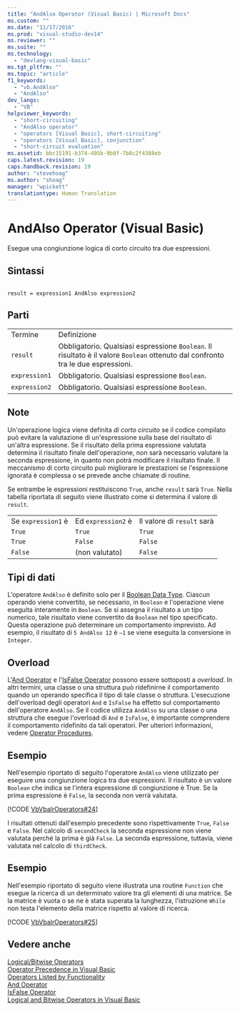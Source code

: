 ```yaml
---
title: "AndAlso Operator (Visual Basic) | Microsoft Docs"
ms.custom: ""
ms.date: "11/17/2016"
ms.prod: "visual-studio-dev14"
ms.reviewer: ""
ms.suite: ""
ms.technology: 
  - "devlang-visual-basic"
ms.tgt_pltfrm: ""
ms.topic: "article"
f1_keywords: 
  - "vb.AndAlso"
  - "AndAlso"
dev_langs: 
  - "VB"
helpviewer_keywords: 
  - "short-circuiting"
  - "AndAlso operator"
  - "operators [Visual Basic], short-circuiting"
  - "operators [Visual Basic], conjunction"
  - "short-circuit evaluation"
ms.assetid: bbc15191-b374-495b-9b8f-7b8c2f4388eb
caps.latest.revision: 19
caps.handback.revision: 19
author: "stevehoag"
ms.author: "shoag"
manager: "wpickett"
translationtype: Human Translation
---
```

# AndAlso Operator (Visual Basic)
Esegue una congiunzione logica di corto circuito tra due espressioni.  
  
## Sintassi  
  
```  
  
result = expression1 AndAlso expression2  
```  
  
## Parti  
  
|||  
|-|-|  
|Termine|Definizione|  
|`result`|Obbligatorio.  Qualsiasi espressione `Boolean`.  Il risultato è il valore `Boolean` ottenuto dal confronto tra le due espressioni.|  
|`expression1`|Obbligatorio.  Qualsiasi espressione `Boolean`.|  
|`expression2`|Obbligatorio.  Qualsiasi espressione `Boolean`.|  
  
## Note  
 Un'operazione logica viene definita *di corto circuito* se il codice compilato può evitare la valutazione di un'espressione sulla base del risultato di un'altra espressione.  Se il risultato della prima espressione valutata determina il risultato finale dell'operazione, non sarà necessario valutare la seconda espressione, in quanto non potrà modificare il risultato finale.  Il meccanismo di corto circuito può migliorare le prestazioni se l'espressione ignorata è complessa o se prevede anche chiamate di routine.  
  
 Se entrambe le espressioni restituiscono `True`, anche `result` sarà `True`.  Nella tabella riportata di seguito viene illustrato come si determina il valore di `result`.  
  
||||  
|-|-|-|  
|Se `expression1` è|Ed `expression2` è|Il valore di `result` sarà|  
|`True`|`True`|`True`|  
|`True`|`False`|`False`|  
|`False`|\(non valutato\)|`False`|  
  
## Tipi di dati  
 L'operatore `AndAlso` è definito solo per il [Boolean Data Type](../../../visual-basic/language-reference/data-types/boolean-data-type.md).  Ciascun operando viene convertito, se necessario, in `Boolean` e l'operazione viene eseguita interamente in `Boolean`.  Se si assegna il risultato a un tipo numerico, tale risultato viene convertito da `Boolean` nel tipo specificato.  Questa operazione può determinare un comportamento imprevisto.  Ad esempio, il risultato di `5 AndAlso 12` è `–1` se viene eseguita la conversione in `Integer`.  
  
## Overload  
 L'[And Operator](../../../visual-basic/language-reference/operators/and-operator.md) e l'[IsFalse Operator](../../../visual-basic/language-reference/operators/isfalse-operator.md) possono essere sottoposti a *overload*. In altri termini, una classe o una struttura può ridefinirne il comportamento quando un operando specifica il tipo di tale classe o struttura.  L'esecuzione dell'overload degli operatori `And` e `IsFalse` ha effetto sul comportamento dell'operatore `AndAlso`.  Se il codice utilizza `AndAlso` su una classe o una struttura che esegue l'overload di `And` e `IsFalse`, è importante comprendere il comportamento ridefinito da tali operatori.  Per ulteriori informazioni, vedere [Operator Procedures](../../../visual-basic/programming-guide/language-features/procedures/operator-procedures.md).  
  
## Esempio  
 Nell'esempio riportato di seguito l'operatore `AndAlso` viene utilizzato per eseguire una congiunzione logica tra due espressioni.  Il risultato è un valore `Boolean` che indica se l'intera espressione di congiunzione è True.  Se la prima espressione è `False`, la seconda non verrà valutata.  
  
 [!CODE [VbVbalrOperators#24](../CodeSnippet/VS_Snippets_VBCSharp/VbVbalrOperators#24)]  
  
 I risultati ottenuti dall'esempio precedente sono rispettivamente `True`, `False` e `False`.  Nel calcolo di `secondCheck` la seconda espressione non viene valutata perché la prima è già `False`.  La seconda espressione, tuttavia, viene valutata nel calcolo di `thirdCheck`.  
  
## Esempio  
 Nell'esempio riportato di seguito viene illustrata una routine `Function` che esegue la ricerca di un determinato valore tra gli elementi di una matrice.  Se la matrice è vuota o se ne è stata superata la lunghezza, l'istruzione `While` non testa l'elemento della matrice rispetto al valore di ricerca.  
  
 [!CODE [VbVbalrOperators#25](../CodeSnippet/VS_Snippets_VBCSharp/VbVbalrOperators#25)]  
  
## Vedere anche  
 [Logical\/Bitwise Operators](../../../visual-basic/language-reference/operators/logical-bitwise-operators.md)   
 [Operator Precedence in Visual Basic](../../../visual-basic/language-reference/operators/operator-precedence.md)   
 [Operators Listed by Functionality](../../../visual-basic/language-reference/operators/operators-listed-by-functionality.md)   
 [And Operator](../../../visual-basic/language-reference/operators/and-operator.md)   
 [IsFalse Operator](../../../visual-basic/language-reference/operators/isfalse-operator.md)   
 [Logical and Bitwise Operators in Visual Basic](../../../visual-basic/programming-guide/language-features/operators-and-expressions/logical-and-bitwise-operators.md)
